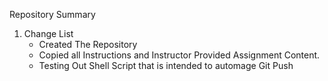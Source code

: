 Repository Summary

1.  Change List
     * Created The Repository
     * Copied all Instructions and Instructor Provided Assignment Content.
     * Testing Out Shell Script that is intended to automage Git Push  
